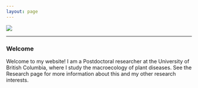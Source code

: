 ```yaml
---
layout: page
---
```


<img align="center" src="https://agougher.github.io/images/Untitled.png">

---

### Welcome

Welcome to my website! I am a Postdoctoral researcher at the University of British Columbia, where I study the macroecology of plant diseases. See the Research page for more information about this and my other research interests.
